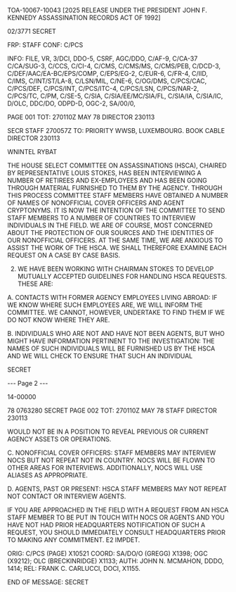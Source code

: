 TOA-10067-10043 [2025 RELEASE UNDER THE PRESIDENT JOHN F. KENNEDY ASSASSINATION RECORDS ACT OF 1992]

02/3771 SECRET

FRP: STAFF
CONF: C/PCS

INFO: FILE, VR, 3/DCI, DDO-5, CSRF, AGC/DDO, C/AF-9, C/CA-37 C/CA/SUG-3, C/CCS, C/CI-4, C/CMS, C/CMS/MS, C/CMS/PEB, C/DCD-3, C/DEF/AAC/EA-BC/EPS/COMP, C/EPS/EG-2, C/EUR-6, C/FR-4, C/IID, C/IMS, C/INT/ST/LA-8, C/LSN/MIL, C/NE-6, C/OG/DMS, C/PCS/CAC, C/PCS/DEF, C/PCS/INT, C/PCS/ITC-4, C/PCS/LSN, C/PCS/NAR-2, C/PCS/TC, C/PM, C/SE-5, C/SIA, C/SIA/EE/MC/SIA/FL, C/SIA/IA, C/SIA/IC, D/OLC, DDC/DO, ODPD-D, OGC-2, SA/00/0,

PAGE 001
TOT: 270110Z MAY 78 DIRECTOR 230113

SECR STAFF 270057Z
TO: PRIORITY WWSB, LUXEMBOURG.
BOOK CABLE
DIRECTOR 230113

WNINTEL RYBAT

THE HOUSE SELECT COMMITTEE ON ASSASSINATIONS (HSCA), CHAIRED BY REPRESENTATIVE LOUIS STOKES, HAS BEEN INTERVIEWING A NUMBER OF RETIREES AND EX-EMPLOYEES AND HAS BEEN GOING THROUGH MATERIAL FURNISHED TO THEM BY THE AGENCY. THROUGH THIS PROCESS COMMITTEE STAFF MEMBERS HAVE OBTAINED A NUMBER OF NAMES OF NONOFFICIAL COVER OFFICERS AND AGENT CRYPTONYMS. IT IS NOW THE INTENTION OF THE COMMITTEE TO SEND STAFF MEMBERS TO A NUMBER OF COUNTRIES TO INTERVIEW INDIVIDUALS IN THE FIELD. WE ARE OF COURSE, MOST CONCERNED ABOUT THE PROTECTION OF OUR SOURCES AND THE IDENTITIES OF OUR NONOFFICIAL OFFICERS. AT THE SAME TIME, WE ARE ANXIOUS TO ASSIST THE WORK OF THE HSCA. WE SHALL THEREFORE EXAMINE EACH REQUEST ON A CASE BY CASE BASIS.

2. WE HAVE BEEN WORKING WITH CHAIRMAN STOKES TO DEVELOP MUTUALLY ACCEPTED GUIDELINES FOR HANDLING HSCA REQUESTS. THESE ARE:

A. CONTACTS WITH FORMER AGENCY EMPLOYEES LIVING ABROAD: IF WE KNOW WHERE SUCH EMPLOYEES ARE, WE WILL INFORM THE COMMITTEE. WE CANNOT, HOWEVER, UNDERTAKE TO FIND THEM IF WE DO NOT KNOW WHERE THEY ARE.

B. INDIVIDUALS WHO ARE NOT AND HAVE NOT BEEN AGENTS, BUT WHO MIGHT HAVE INFORMATION PERTINENT TO THE INVESTIGATION: THE NAMES OF SUCH INDIVIDUALS WILL BE FURNISHED US BY THE HSCA AND WE WILL CHECK TO ENSURE THAT SUCH AN INDIVIDUAL

SECRET

--- Page 2 ---

14-00000

78 0763280
SECRET
PAGE 002
TOT: 270110Z MAY 78
STAFF
DIRECTOR 230113

WOULD NOT BE IN A POSITION TO REVEAL PREVIOUS OR CURRENT AGENCY ASSETS OR OPERATIONS.

C. NONOFFICIAL COVER OFFICERS: STAFF MEMBERS MAY INTERVIEW NOCS BUT NOT REPEAT NOT IN COUNTRY. NOCS WILL BE FLOWN TO OTHER AREAS FOR INTERVIEWS. ADDITIONALLY, NOCS WILL USE ALIASES AS APPROPRIATE.

D. AGENTS, PAST OR PRESENT: HSCA STAFF MEMBERS MAY NOT REPEAT NOT CONTACT OR INTERVIEW AGENTS.

IF YOU ARE APPROACHED IN THE FIELD WITH A REQUEST FROM AN HSCA STAFF MEMBER TO BE PUT IN TOUCH WITH NOCS OR AGENTS AND YOU HAVE NOT HAD PRIOR HEADQUARTERS NOTIFICATION OF SUCH A REQUEST, YOU SHOULD IMMEDIATELY CONSULT HEADQUARTERS PRIOR TO MAKING ANY COMMITMENT. E2 IMPDET.

ORIG: C/PCS (PAGE) X10521 COORD: SA/DO/O (GREGG) X1398; OGC (X9212); OLC (BRECKINRIDGE) X1133; AUTH: JOHN N. MCMAHON, DDDO, 1414;
REL: FRANK C. CARLUCCI, DOCI, X1155.

END OF MESSAGE:
SECRET
